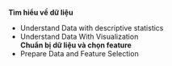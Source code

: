 **Tìm hiểu về dữ liệu**
- Understand Data with descriptive statistics
- Understand Data With Visualization<br>
**Chuẩn bị dữ liệu và chọn feature**
- Prepare Data and Feature Selection
